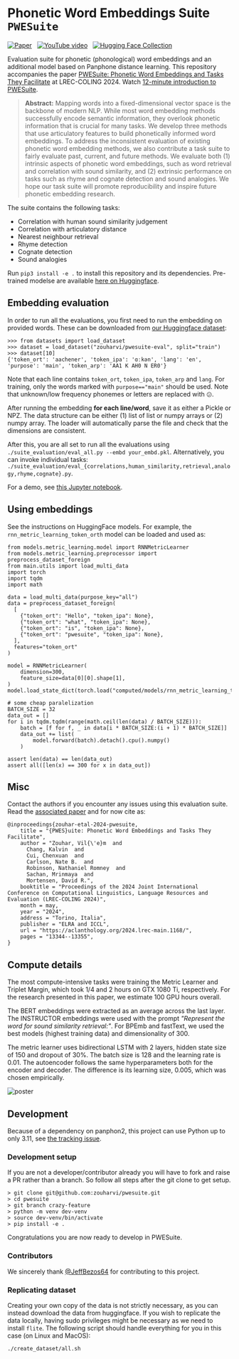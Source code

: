 # Phonetic Word Embeddings Suite `PWESuite`

[![Paper](https://img.shields.io/badge/📜%20paper-481.svg)](https://aclanthology.org/2024.lrec-main.1168/)
&nbsp;
[![YouTube video](https://img.shields.io/badge/🎥%20YouTube%20video-F00.svg)](https://www.youtube.com/watch?v=XJ9bAPaJlyc)
&nbsp;
[![Hugging Face Collection](https://img.shields.io/badge/%F0%9F%A4%97%20Hugging%20Face-Collection-FCD21D)](https://huggingface.co/collections/zouharvi/pwesuite-67b6e860a18e514d36293e74)

Evaluation suite for phonetic (phonological) word embeddings and an additional model based on Panphone distance learning.
This repository accompanies the paper [PWESuite: Phonetic Word Embeddings and Tasks They Facilitate](https://aclanthology.org/2024.lrec-main.1168/) at LREC-COLING 2024.
Watch [12-minute introduction to PWESuite](https://www.youtube.com/watch?v=XJ9bAPaJlyc).

> **Abstract:** Mapping words into a fixed-dimensional vector space is the backbone of modern NLP. While most word embedding methods successfully encode semantic information, they overlook phonetic information that is crucial for many tasks. We develop three methods that use articulatory features to build phonetically informed word embeddings. To address the inconsistent evaluation of existing phonetic word embedding methods, we also contribute a task suite to fairly evaluate past, current, and future methods. We evaluate both (1) intrinsic aspects of phonetic word embeddings, such as word retrieval and correlation with sound similarity, and (2) extrinsic performance on tasks such as rhyme and cognate detection and sound analogies. We hope our task suite will promote reproducibility and inspire future phonetic embedding research.


<!--p align="center">
  <img src="https://github.com/zouharvi/pwesuite/assets/7661193/e8db7af0-cccf-425a-8a3c-4f260d5abab7" width="500em">
</p-->

The suite contains the following tasks:
- Correlation with human sound similarity judgement
- Correlation with articulatory distance
- Nearest neighbour retrieval
- Rhyme detection
- Cognate detection
- Sound analogies

Run `pip3 install -e .` to install this repository and its dependencies.
Pre-trained modelse are available [here on Huggingface](https://huggingface.co/zouharvi/PWESuite-metric_learner).

## Embedding evaluation

In order to run all the evaluations, you first need to run the embedding on provided words.
These can be downloaded from [our Huggingface dataset](https://huggingface.co/datasets/zouharvi/pwesuite-eval):
```
>>> from datasets import load_dataset
>>> dataset = load_dataset("zouharvi/pwesuite-eval", split="train")
>>> dataset[10]
{'token_ort': 'aachener', 'token_ipa': 'ɑːkən', 'lang': 'en', 'purpose': 'main', 'token_arp': 'AA1 K AH0 N ER0'}
```
Note that each line contains `token_ort`, `token_ipa`, `token_arp` and `lang`.
For training, only the words marked with `purpose=="main"` should be used.
Note that unknown/low frequency phonemes or letters are replaced with `😕`.

After running the embedding **for each line/word**, save it as either a Pickle or NPZ. 
The data structure can be either (1) list of list or numpy arrays or (2) numpy array.
The loader will automatically parse the file and check that the dimensions are consistent.

After this, you are all set to run all the evaluations using `./suite_evaluation/eval_all.py --embd your_embd.pkl`.
Alternatively, you can invoke individual tasks: `./suite_evaluation/eval_{correlations,human_similarity,retrieval,analogy,rhyme,cognate}.py`.

For a demo, see [this Jupyter notebook](demo.ipynb).

## Using embeddings

See the instructions on HuggingFace models. For example, the `rnn_metric_learning_token_orth` model can be loaded and used as:
```
from models.metric_learning.model import RNNMetricLearner
from models.metric_learning.preprocessor import preprocess_dataset_foreign
from main.utils import load_multi_data
import torch
import tqdm
import math

data = load_multi_data(purpose_key="all")
data = preprocess_dataset_foreign(
  [
    {"token_ort": "Hello", "token_ipa": None},
    {"token_ort": "what", "token_ipa": None},
    {"token_ort": "is", "token_ipa": None},
    {"token_ort": "pwesuite", "token_ipa": None},
  ],
  features="token_ort"
)

model = RNNMetricLearner(
    dimension=300,
    feature_size=data[0][0].shape[1],
)
model.load_state_dict(torch.load("computed/models/rnn_metric_learning_token_orth_all.pt"))

# some cheap paralelization
BATCH_SIZE = 32
data_out = []
for i in tqdm.tqdm(range(math.ceil(len(data) / BATCH_SIZE))):
    batch = [f for f, _ in data[i * BATCH_SIZE:(i + 1) * BATCH_SIZE]]
    data_out += list(
        model.forward(batch).detach().cpu().numpy()
    )

assert len(data) == len(data_out)
assert all([len(x) == 300 for x in data_out])
```

## Misc

Contact the authors if you encounter any issues using this evaluation suite.
Read the [associated paper](https://aclanthology.org/2024.lrec-main.1168/) and for now cite as:

```
@inproceedings{zouhar-etal-2024-pwesuite,
    title = "{PWES}uite: Phonetic Word Embeddings and Tasks They Facilitate",
    author = "Zouhar, Vil{\'e}m  and
      Chang, Kalvin  and
      Cui, Chenxuan  and
      Carlson, Nate B.  and
      Robinson, Nathaniel Romney  and
      Sachan, Mrinmaya  and
      Mortensen, David R.",
    booktitle = "Proceedings of the 2024 Joint International Conference on Computational Linguistics, Language Resources and Evaluation (LREC-COLING 2024)",
    month = may,
    year = "2024",
    address = "Torino, Italia",
    publisher = "ELRA and ICCL",
    url = "https://aclanthology.org/2024.lrec-main.1168/",
    pages = "13344--13355",
}
```

## Compute details

The most compute-intensive tasks were training the Metric Learner and Triplet Margin, which took 1/4 and 2 hours on GTX 1080 Ti, respectively.
For the research presented in this paper, we estimate 100 GPU hours overall.

The BERT embeddings were extracted as an average across the last layer.
The INSTRUCTOR embeddings were used with the prompt _"Represent the word for sound similarity retrieval:"_.
For BPEmb and fastText, we used the best models (highest training data) and dimensionality of 300.

The metric learner uses bidirectional LSTM with 2 layers, hidden state size of 150 and dropout of 30%.
The batch size is 128 and the learning rate is 0.01.
The autoencoder follows the same hyperparameters both for the encoder and decoder.
The difference is its learning size, 0.005, which was chosen empirically.


![poster](https://github.com/zouharvi/pwesuite/assets/7661193/e2539886-30b1-4fbd-b768-ec3a61dfa1ce)

## Development

Because of a dependency on panphon2, this project can use Python up to only 3.11, see [the tracking issue](https://github.com/zouharvi/pwesuite/issues/15).

### Development setup

If you are not a developer/contributor already you will have to fork and raise a PR rather than a branch. So follow all steps after the git clone to get setup.

```
> git clone git@github.com:zouharvi/pwesuite.git
> cd pwesuite 
> git branch crazy-feature
> python -m venv dev-venv
> source dev-venv/bin/activate
> pip install -e .
```
Congratulations you are now ready to develop in PWESuite.

### Contributors

We sincerely thank [@JeffBezos64](https://github.com/JeffBezos64) for contributing to this project.

### Replicating dataset

Creating your own copy of the data is not strictly necessary, as you can instead download the data from huggingface.
If you wish to replicate the data locally, having sudo privileges might be necessary as we need to install `flite`.
The following script should handle everything for you in this case (on Linux and MacOS):

```bash
./create_dataset/all.sh
```
